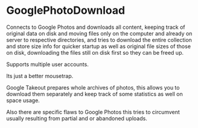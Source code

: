 # GooglePhotoDownload
Connects to Google Photos and downloads all content, keeping track of original data on disk and moving 
files only on the computer and already on server to  respective directories, and tries to download the 
entire collection and store size info for quicker startup as well as original file sizes of those on disk, 
downloading the files still on disk first so they can be freed up.  

Supports multiple user accounts. 

Its just a better mousetrap. 

Google Takeout prepares whole archives of photos, 
this allows you to download them separately and keep track of some statistics as well on space usage.

Also there are specific flaws to Google Photos this tries to circumvent usually resulting from partial and or abandoned uploads.
